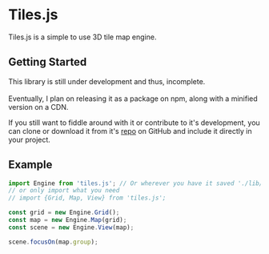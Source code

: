 # Tiles.js

<div class='description'>
Tiles.js is a simple to use 3D tile map engine.
</div>

<a id='start'></a>

## Getting Started

<div class='description'>
This library is still under development and thus, incomplete.<br/><br/>
Eventually, I plan on releasing it as a package on npm, along with a minified version on a CDN.
</div>

If you still want to fiddle around with it or contribute to it's development, you can clone or download it from it's [repo](https://github.com/christophgomez/tiles.js) on GitHub and include it directly in your project.

<a id='example'></a>

## Example

```javascript
import Engine from 'tiles.js'; // Or wherever you have it saved './lib/tiles.js'
// or only import what you need
// import {Grid, Map, View} from 'tiles.js';

const grid = new Engine.Grid();
const map = new Engine.Map(grid);
const scene = new Engine.View(map);

scene.focusOn(map.group);
```
